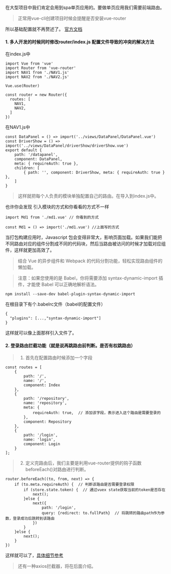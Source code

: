 在大型项目中我们肯定会用到spa单页应用的。要做单页应用我们需要前端路由。
>正常用vue-cli创建项目时候会提醒是否安装vue-router

所以基础配置就不再赘述了。
[官方文档](https://router.vuejs.org/zh-cn/installation.html)

#### 1. 多人开发的时候同时修改router/index.js 配置文件导致的冲突的解决方法

在index.js中
```
import Vue from 'vue'
import Router from 'vue-router'
import NAV1 from './NAV1.js'
import NAV2 from './NAV2.js'

Vue.use(Router)

const router = new Router({
  routes: [
    NAV1,
    NAV2,
  ]
})
```

在NAV1.js中
```
const DataPanel = () => import('../views/DataPanel/DataPanel.vue')
const DriverShow = () => import('../views/DataPanel/driverShow/driverShow.vue')
export default {
    path: '/datapanel',
    component: DataPanel,
    meta: { requireAuth: true },
    children: [
        { path: '', component: DriverShow, meta: { requireAuth: true } },
    ]
}

```
> 这样就把每个人负责的模块单独配置自己的路由。在导入到index.js中。

也许你会发现 引入模块的方式和你看看的方式不一样
```
import Md1 from './md1.vue' // 你看到的方式

const Md1 = () => import('./md1.vue') //上面写的方式
```
当打包构建应用时，Javascript 包会变得非常大，影响页面加载。如果我们能把不同路由对应的组件分割成不同的代码块，然后当路由被访问的时候才加载对应组件，这样就更加高效了。

>结合 Vue 的异步组件和 Webpack 的代码分割功能，轻松实现路由组件的懒加载。


>注意：如果您使用的是 Babel，你将需要添加 syntax-dynamic-import 插件，才能使 Babel 可以正确地解析语法。
```
npm install --save-dev babel-plugin-syntax-dynamic-import
```
在根目录下有个.babelrc文件（babel的配置文件）
```
{
  "plugins": [...,"syntax-dynamic-import"]
}
```
这样就可以像上面那样引入文件了。

#### 2. 登录路由拦截功能（就是说再跳路由前判断。是否有权跳路由）

> 1. 首先在配置路由时候添加一个字段
```
const routes = [
    {
        path: '/',
        name: '/',
        component: Index
    },
    {
        path: '/repository',
        name: 'repository',
        meta: {
            requireAuth: true,  // 添加该字段，表示进入这个路由是需要登录的
        },
        component: Repository
    },
    {
        path: '/login',
        name: 'login',
        component: Login
    }
];
```
> 2. 定义完路由后，我们主要是利用vue-router提供的钩子函数beforeEach()对路由进行判断。

```
router.beforeEach((to, from, next) => {
    if (to.meta.requireAuth) {  // 判断该路由是否需要登录权限
        if (store.state.token) {  // 通过vuex state获取当前的token是否存在
            next();
        }else {
            next({
                path: '/login',
                query: {redirect: to.fullPath}  // 将跳转的路由path作为参数，登录成功后跳转到该路由
            })
        }
    }else {
        next();
    }
})
```
这样就可以了，[具体细节参考](https://github.com/superman66/vue-axios-github/blob/master/src/router.js)

> 还有一种axios拦截器，将在后面介绍。
